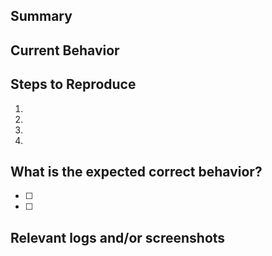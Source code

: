 <!--- Provide a general summary of the issue in the Title above -->

## Summary
<!--- Tell us what should happen -->

## Current Behavior
<!--- Tell us what happens instead of the expected behavior -->

## Steps to Reproduce
<!--- Provide a link to a live example, or an unambiguous set of steps to -->
<!--- reproduce this bug. Include code to reproduce, if relevant -->
1.
2.
3.
4.

## What is the expected correct behavior?
<!--- Provide a task list of what is required for this bug to be marked as resolved -->
* [ ] 
* [ ] 

## Relevant logs and/or screenshots
<!--- Provide the logs or screenshot of the bug if applicable -->